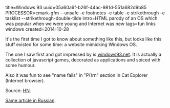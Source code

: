 title=Windows 93
uuid=05a60a6f-b26f-44ac-981d-551a682d9b85
PROCESSOR=cmark-gfm --unsafe -e footnotes -e table -e strikethrough -e tasklist --strikethrough-double-tilde
intro=HTML parody of an OS which was popular when we were young and Internet was new
tags=fun links windows
created=2014-10-28


It's the first time I got to know about something like this, but looks like this stuff existed for some time: a website mimicking Windows OS.

The one I saw first and got impressed by is [windows93.net][].
It is actually a collection of javascript games, decorated as applications and spiced with some humour.

Also it was fun to see "name fails" in "P()rn" section in Cat Explorer (Internet browser).

Source: [HN][].

[windows93.net]: http://www.windows93.net/
[HN]: https://news.ycombinator.com/item?id=12691597
[ru]: /ru/windows-93.html


[Same article in Russian][ru].
